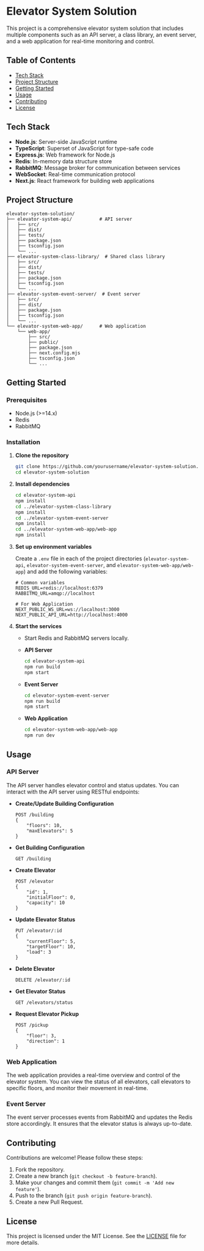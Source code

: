 # Elevator System Solution

This project is a comprehensive elevator system solution that includes multiple components such as an API server, a class library, an event server, and a web application for real-time monitoring and control. 

## Table of Contents
- [Tech Stack](#tech-stack)
- [Project Structure](#project-structure)
- [Getting Started](#getting-started)
- [Usage](#usage)
- [Contributing](#contributing)
- [License](#license)

## Tech Stack
- **Node.js**: Server-side JavaScript runtime
- **TypeScript**: Superset of JavaScript for type-safe code
- **Express.js**: Web framework for Node.js
- **Redis**: In-memory data structure store
- **RabbitMQ**: Message broker for communication between services
- **WebSocket**: Real-time communication protocol
- **Next.js**: React framework for building web applications

## Project Structure
```plaintext
elevator-system-solution/
├── elevator-system-api/          # API server
│   ├── src/
│   ├── dist/
│   ├── tests/
│   ├── package.json
│   ├── tsconfig.json
│   └── ...
├── elevator-system-class-library/  # Shared class library
│   ├── src/
│   ├── dist/
│   ├── tests/
│   ├── package.json
│   ├── tsconfig.json
│   └── ...
├── elevator-system-event-server/  # Event server
│   ├── src/
│   ├── dist/
│   ├── package.json
│   ├── tsconfig.json
│   └── ...
└── elevator-system-web-app/      # Web application
    └── web-app/
        ├── src/
        ├── public/
        ├── package.json
        ├── next.config.mjs
        ├── tsconfig.json
        └── ...
```

## Getting Started

### Prerequisites
- Node.js (>=14.x)
- Redis
- RabbitMQ

### Installation

1. **Clone the repository**
    ```bash
    git clone https://github.com/yourusername/elevator-system-solution.git
    cd elevator-system-solution
    ```

2. **Install dependencies**
    ```bash
    cd elevator-system-api
    npm install
    cd ../elevator-system-class-library
    npm install
    cd ../elevator-system-event-server
    npm install
    cd ../elevator-system-web-app/web-app
    npm install
    ```

3. **Set up environment variables**

    Create a `.env` file in each of the project directories (`elevator-system-api`, `elevator-system-event-server`, and `elevator-system-web-app/web-app`) and add the following variables:

    ```env
    # Common variables
    REDIS_URL=redis://localhost:6379
    RABBITMQ_URL=amqp://localhost

    # For Web Application
    NEXT_PUBLIC_WS_URL=ws://localhost:3000
    NEXT_PUBLIC_API_URL=http://localhost:4000
    ```

4. **Start the services**

    - Start Redis and RabbitMQ servers locally.

    - **API Server**
        ```bash
        cd elevator-system-api
        npm run build
        npm start
        ```

    - **Event Server**
        ```bash
        cd elevator-system-event-server
        npm run build
        npm start
        ```

    - **Web Application**
        ```bash
        cd elevator-system-web-app/web-app
        npm run dev
        ```

## Usage

### API Server

The API server handles elevator control and status updates. You can interact with the API server using RESTful endpoints:

- **Create/Update Building Configuration**
    ```http
    POST /building
    {
        "floors": 10,
        "maxElevators": 5
    }
    ```

- **Get Building Configuration**
    ```http
    GET /building
    ```

- **Create Elevator**
    ```http
    POST /elevator
    {
        "id": 1,
        "initialFloor": 0,
        "capacity": 10
    }
    ```

- **Update Elevator Status**
    ```http
    PUT /elevator/:id
    {
        "currentFloor": 5,
        "targetFloor": 10,
        "load": 3
    }
    ```

- **Delete Elevator**
    ```http
    DELETE /elevator/:id
    ```

- **Get Elevator Status**
    ```http
    GET /elevators/status
    ```

- **Request Elevator Pickup**
    ```http
    POST /pickup
    {
        "floor": 3,
        "direction": 1
    }
    ```

### Web Application

The web application provides a real-time overview and control of the elevator system. You can view the status of all elevators, call elevators to specific floors, and monitor their movement in real-time.

### Event Server

The event server processes events from RabbitMQ and updates the Redis store accordingly. It ensures that the elevator status is always up-to-date.

## Contributing

Contributions are welcome! Please follow these steps:
1. Fork the repository.
2. Create a new branch (`git checkout -b feature-branch`).
3. Make your changes and commit them (`git commit -m 'Add new feature'`).
4. Push to the branch (`git push origin feature-branch`).
5. Create a new Pull Request.

## License

This project is licensed under the MIT License. See the [LICENSE](LICENSE) file for more details.
